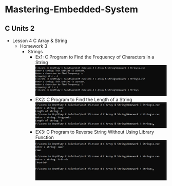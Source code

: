 # Mastering-Embedded-System

  ## C Units 2
 -  Lesson 4 C Array & String
      -  Homework 3 
          -  Strings 
              -  Ex1: C Program to Find the Frequency of Characters in a String ![](https://github.com/OmarAdelShalaan/Mastering-Embedded-System/blob/main/My%20Assignment/my%20C%20Solution/Unit%202/Lesson%204%20C%20Array%20%26%20String/Homework%203%20String/EX1.jpg)
              -  EX2: C Program to Find the Length of a String ![](https://github.com/OmarAdelShalaan/Mastering-Embedded-System/blob/main/My%20Assignment/my%20C%20Solution/Unit%202/Lesson%204%20C%20Array%20%26%20String/Homework%203%20String/EX2.jpg)
              -  EX3: C Program to Reverse String Without Using Library Function ![](https://github.com/OmarAdelShalaan/Mastering-Embedded-System/blob/main/My%20Assignment/my%20C%20Solution/Unit%202/Lesson%204%20C%20Array%20%26%20String/Homework%203%20String/EX3.jpg)